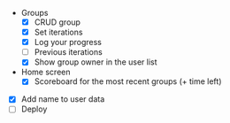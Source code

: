 - Groups
  - [x] CRUD group
  - [x] Set iterations
  - [x] Log your progress
  - [ ] Previous iterations
  - [x] Show group owner in the user list
- Home screen
  - [x] Scoreboard for the most recent groups (+ time left)

- [x] Add name to user data
- [ ] Deploy
